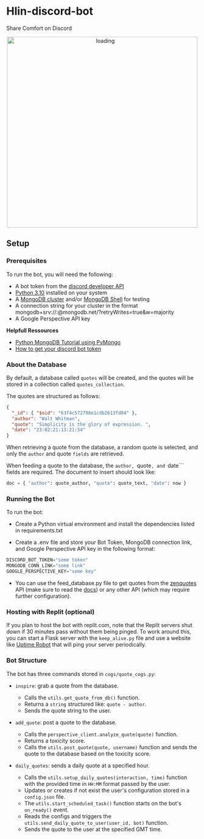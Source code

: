 # Hlin-discord-bot

Share Comfort on Discord 


<div align="center">
  <img width=500px alt='loading' src='https://i.imgur.com/kGSl5r7.png'/>
</div>

## Setup

### Prerequisites

To run the bot, you will need the following:

 - A bot token from the [discord developer API](https://discord.com/developers/docs/topics/oauth2)
 - [Python 3.10](https://www.python.org/downloads/release/python-3100/) installed on your system
 - A [MongoDB cluster](https://cloud.mongodb.com/v2#/clusters) and/or [MongoDB Shell]() for testing
 - A connection string for your cluster in the format mongodb+srv://<username>:<password>@<cluster-name>mongodb.net/?retryWrites=true&w=majority
 - A Google Perspective API key
  
**Helpfull Ressources**
 - [Python MongoDB Tutorial using PyMongo](https://www.youtube.com/watch?v=rE_bJl2GAY8)
 - [How to get your discord bot token](https://www.youtube.com/watch?v=aI4OmIbkJH8)

### About the Database
By default, a database called ```quotes``` will be created, and the quotes will be stored in a collection called ```quotes_collection```.

The quotes are structured as follows:

```json
{
  "_id": { "$oid": "63f4c572798e1cdb2613fd04" },
  "author": "Walt Whitman",
  "quote": "Simplicity is the glory of expression. ",
  "date": "23:02:21:13:21:54"
}
```
  
  
When retrieving a quote from the database, a random quote is selected, and only the ```author``` and quote ```fields``` are retrieved.

When feeding a quote to the database, the ```author, ```quote```, and ```date``` fields are required. The document to insert should look like:

```python
doc = { "author": quote_author, "quote": quote_text, "date": now }
```
  
### Running the Bot
To run the bot:

 - Create a Python virtual environment and install the dependencies listed in requirements.txt

 - Create a .env file and store your Bot Token, MongoDB connection link, and Google Perspective API key in the following format:

```python
DISCORD_BOT_TOKEN="some token"
MONGODB_CONN_LINK="some link"
GOOGLE_PERSPECTIVE_KEY="some key"
```
  
 - You can use the feed_database.py file to get quotes from the [zenquotes](https://zenquotes.io/) API (make sure to read the [docs](https://docs.zenquotes.io/zenquotes-documentation/)) or any other API (which may require further configuration).

### Hosting with Replit (optional)
If you plan to host the bot with replit.com, note that the Replit servers shut down if 30 minutes pass without them being pinged. To work around this, you can start a Flask server with the ```keep_alive.py``` file and use a website like [Uptime Robot](https://uptimerobot.com/) that will ping your server periodically.
  
  
### Bot Structure

The bot has three commands stored in `cogs/quote_cogs.py`:

- `inspire`: grab a quote from the database.
  - Calls the `utils.get_quote_from_db()` function.
  - Returns a `string` structured like: `quote - author`.
  - Sends the quote string to the user.

- `add_quote`: post a quote to the database.
  - Calls the `perspective_client.analyze_quote(quote)` function.
  - Returns a toxicity score.
  - Calls the `utils.post_quote(quote, username)` function and sends the quote to the database based on the toxicity score.

- `daily_quotes`: sends a daily quote at a specified hour.
  - Calls the `utils.setup_daily_quotes(interaction, time)` function with the provided time in `HH:MM` format passed by the user.
  - Updates or creates if not exist the user's configuration stored in a `config.json` file.
  - The `utils.start_scheduled_task()` function starts on the bot's `on_ready()` event.
  - Reads the configs and triggers the `utils.send_daily_quote_to_user(user_id, bot)` function.
  - Sends the quote to the user at the specified GMT time.


